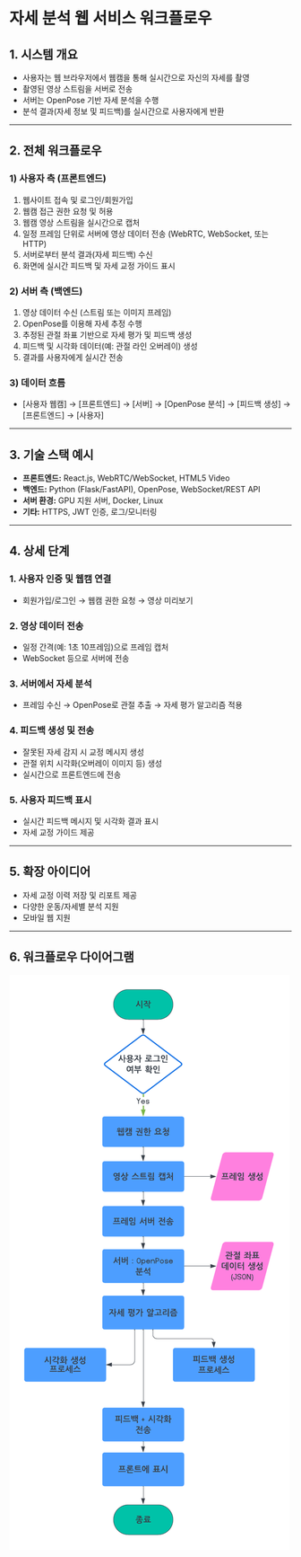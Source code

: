 # 자세 분석 웹 서비스 워크플로우

## 1. 시스템 개요
- 사용자는 웹 브라우저에서 웹캠을 통해 실시간으로 자신의 자세를 촬영
- 촬영된 영상 스트림을 서버로 전송
- 서버는 OpenPose 기반 자세 분석을 수행
- 분석 결과(자세 정보 및 피드백)를 실시간으로 사용자에게 반환

---

## 2. 전체 워크플로우

### 1) 사용자 측 (프론트엔드)
1. 웹사이트 접속 및 로그인/회원가입
2. 웹캠 접근 권한 요청 및 허용
3. 웹캠 영상 스트림을 실시간으로 캡처
4. 일정 프레임 단위로 서버에 영상 데이터 전송 (WebRTC, WebSocket, 또는 HTTP)
5. 서버로부터 분석 결과(자세 피드백) 수신
6. 화면에 실시간 피드백 및 자세 교정 가이드 표시

### 2) 서버 측 (백엔드)
1. 영상 데이터 수신 (스트림 또는 이미지 프레임)
2. OpenPose를 이용해 자세 추정 수행
3. 추정된 관절 좌표 기반으로 자세 평가 및 피드백 생성
4. 피드백 및 시각화 데이터(예: 관절 라인 오버레이) 생성
5. 결과를 사용자에게 실시간 전송

### 3) 데이터 흐름
- [사용자 웹캠] → [프론트엔드] → [서버] → [OpenPose 분석] → [피드백 생성] → [프론트엔드] → [사용자]

---

## 3. 기술 스택 예시

- **프론트엔드:** React.js, WebRTC/WebSocket, HTML5 Video
- **백엔드:** Python (Flask/FastAPI), OpenPose, WebSocket/REST API
- **서버 환경:** GPU 지원 서버, Docker, Linux
- **기타:** HTTPS, JWT 인증, 로그/모니터링

---

## 4. 상세 단계

### 1. 사용자 인증 및 웹캠 연결
- 회원가입/로그인 → 웹캠 권한 요청 → 영상 미리보기

### 2. 영상 데이터 전송
- 일정 간격(예: 1초 10프레임)으로 프레임 캡처
- WebSocket 등으로 서버에 전송

### 3. 서버에서 자세 분석
- 프레임 수신 → OpenPose로 관절 추출 → 자세 평가 알고리즘 적용

### 4. 피드백 생성 및 전송
- 잘못된 자세 감지 시 교정 메시지 생성
- 관절 위치 시각화(오버레이 이미지 등) 생성
- 실시간으로 프론트엔드에 전송

### 5. 사용자 피드백 표시
- 실시간 피드백 메시지 및 시각화 결과 표시
- 자세 교정 가이드 제공

---

## 5. 확장 아이디어

- 자세 교정 이력 저장 및 리포트 제공
- 다양한 운동/자세별 분석 지원
- 모바일 웹 지원

---

## 6. 워크플로우 다이어그램

![워크플로우](./플로우차트.png)

